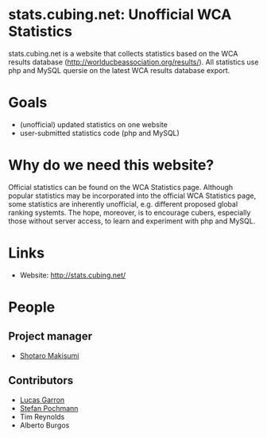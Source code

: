 # stats.cubing.net: Unofficial WCA Statistics

stats.cubing.net is a website that collects statistics based on the WCA results database (http://worlducbeassociation.org/results/). All statistics use php and MySQL quersie on the latest WCA results database export.

# Goals
- (unofficial) updated statistics on one website
- user-submitted statistics code (php and MySQL)

# Why do we need this website?
Official statistics can be found on the WCA Statistics page. Although popular statistics may be incorporated into the official WCA Statistics page, some statistics are inherently unofficial, e.g. different proposed global ranking systemts. The hope, moreover, is to encourage cubers, especially those without server access, to learn and experiment with php and MySQL.

# Links
- Website: http://stats.cubing.net/

# People
## Project manager
- [Shotaro Makisumi](http://makisumi.com/)

## Contributors
- [Lucas Garron](http://garron.us/)
- [Stefan Pochmann](http://stefan-pochmann.info/)
- Tim Reynolds
- Alberto Burgos
